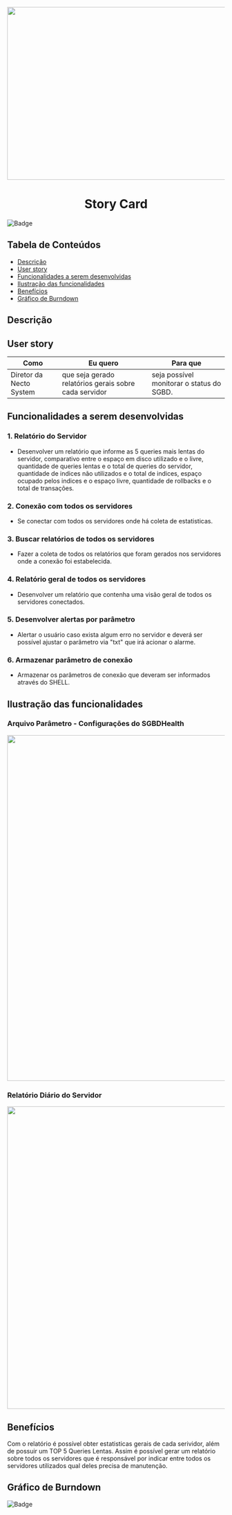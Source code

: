 <p align="center">
  <img src="https://github.com/DolphinDatabase/SGBD_Health/blob/Sprint-4/Images%20Sprint%204/Cards%20Sprint%204.png?w=400"height="400" width="700" />

</p>
<h1 align="center"> Story Card  </h1>  

![Badge](https://img.shields.io/badge/STATUS-EM%20DESENVOLVIMENTO-yellow)


## Tabela de Conteúdos  


 * [Descrição](#descrição)
 * [User story](#user-story)  
 * [Funcionalidades a serem desenvolvidas](#funcionalidades-a-serem-desenvolvidas)
 * [Ilustração das funcionalidades](#ilustração-das-funcionalidades)
 * [Benefícios](#benefícios)
 * [Gráfico de Burndown](#gráfico-de-burndown)  



## Descrição  


<p align="justified"> 

  
## User story  
  
 
 | Como | Eu quero | Para que |
 | ------- | ------- | ------- |
 | Diretor da Necto System | que seja gerado relatórios gerais sobre cada servidor  | seja possível monitorar o status do SGBD. |
  
 
## Funcionalidades a serem desenvolvidas  
  
  
 ### 1. Relatório do Servidor 
 - Desenvolver um relatório que informe as 5 queries mais lentas do servidor, comparativo entre o espaço em disco utilizado e o livre, quantidade de queries lentas e o total de queries do servidor, quantidade de indices não utilizados e o total de indices, espaço ocupado pelos indices e o espaço livre, quantidade de rollbacks e o total de transações.
  
 ### 2. Conexão com todos os servidores
 - Se conectar com todos os servidores onde há coleta de estatisticas.
  
 ### 3. Buscar relatórios de todos os servidores
 - Fazer a coleta de todos os relatórios que foram gerados nos servidores onde a conexão foi estabelecida.
  
 ### 4. Relatório geral de todos os servidores
 - Desenvolver um relatório que contenha uma visão geral de todos os servidores conectados.
  
 ### 5. Desenvolver alertas por parâmetro
 - Alertar o usuário caso exista algum erro no servidor e deverá ser possível ajustar o parâmetro via "txt" que irá acionar o alarme.
  
 ### 6. Armazenar parâmetro de conexão
 - Armazenar os parâmetros de conexão que deveram ser informados através do SHELL.
  

  
 ## Ilustração das funcionalidades   
  
  ### Arquivo Parâmetro - Configurações do SGBDHealth    
  
   <p align="left">
  <img src="https://github.com/DolphinDatabase/SGBD_Health/blob/Sprint-4/Images%20Sprint%204/PARAMETRO.png"height="800" width="1100" /> 
   
  ### Relatório Diário do Servidor   
  
   <p align="left">
  <img src="https://github.com/DolphinDatabase/SGBD_Health/blob/Sprint-4/Images%20Sprint%204/RELATORIO.png"height="700" width="1100" /> 
     
       
 ## Benefícios
  
   Com o relatório é possível obter estatisticas gerais de cada serividor, além de possuir um TOP 5 Queries Lentas. Assim é possível gerar um relatório sobre todos os servidores    que é responsável por indicar entre todos os servidores utilizados qual deles precisa de manutenção.
  
    
 ## Gráfico de Burndown
  
![Badge](https://img.shields.io/badge/STATUS-EM%20DESENVOLVIMENTO-yellow)

  
  

  
  
  
  
 
